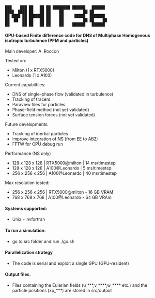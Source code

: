 
~~~text
███    ███ ██   ██ ██ ████████ ██████   ██████  
████  ████ ██   ██ ██    ██         ██ ██       
██ ████ ██ ███████ ██    ██     █████  ███████  
██  ██  ██ ██   ██ ██    ██         ██ ██    ██ 
██      ██ ██   ██ ██    ██    ██████   ██████         
~~~


#### GPU-based Finite difference code for DNS of Multiphase Homogenous isotropic turbulence (PFM and particles)

Main developer: A. Roccon 

Tested on:
* Milton (1 x RTX5000)
* Leonardo (1 x A100)

Current capabiltiies:
* DNS of single-phase flow (validated in turbulence)
* Tracking of tracers
* Paraview files for particles
* Phase-field method (not yet validated)
* Surface tension forces (not yet validated)

Future developments:
* Tracking of inertial particles
* Improve integration of NS (from EE to AB2)
* FFTW for CPU debug run 

Performance (NS only)
* 128 x 128 x 128 | RTX5000@milton |  14 ms/timestep
* 128 x 128 x 128 | A100@Leonardo  |   5 ms/timestep
* 256 x 256 x 256 | A100@Leonardo  |  40 ms/timestep

Max resolution tested:
* 256 x 256 x 256 | RTX5000@milton - 16 GB VRAM
* 768 x 768 x 768 | A100@Leonardo - 64 GB VRAm

#### Systems supported:
* Unix + nvfortran 

#### To run a simulation:
* go to src folder and run ./go.sh

#### Parallelization strategy
* The code is serial and exploit a single GPU (GPU-resident)

#### Output files.
* Files containing the Eulerian fields (u\_\*\*\*,v\_\*\*\*\*,w\_\*\*\*\*  etc.) and the particle positions (xp\_\*\*\*) are stored in src/output

